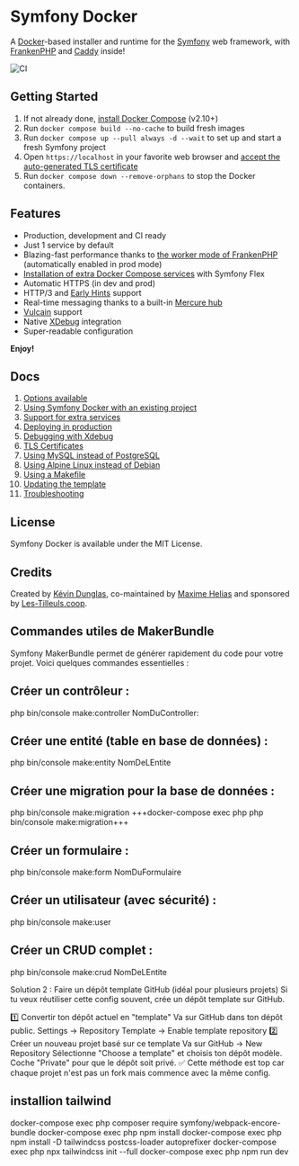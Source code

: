 # Symfony Docker

A [Docker](https://www.docker.com/)-based installer and runtime for the [Symfony](https://symfony.com) web framework,
with [FrankenPHP](https://frankenphp.dev) and [Caddy](https://caddyserver.com/) inside!

![CI](https://github.com/dunglas/symfony-docker/workflows/CI/badge.svg)

## Getting Started

1. If not already done, [install Docker Compose](https://docs.docker.com/compose/install/) (v2.10+)
2. Run `docker compose build --no-cache` to build fresh images
3. Run `docker compose up --pull always -d --wait` to set up and start a fresh Symfony project
4. Open `https://localhost` in your favorite web browser and [accept the auto-generated TLS certificate](https://stackoverflow.com/a/15076602/1352334)
5. Run `docker compose down --remove-orphans` to stop the Docker containers.

## Features

* Production, development and CI ready
* Just 1 service by default
* Blazing-fast performance thanks to [the worker mode of FrankenPHP](https://github.com/dunglas/frankenphp/blob/main/docs/worker.md) (automatically enabled in prod mode)
* [Installation of extra Docker Compose services](docs/extra-services.md) with Symfony Flex
* Automatic HTTPS (in dev and prod)
* HTTP/3 and [Early Hints](https://symfony.com/blog/new-in-symfony-6-3-early-hints) support
* Real-time messaging thanks to a built-in [Mercure hub](https://symfony.com/doc/current/mercure.html)
* [Vulcain](https://vulcain.rocks) support
* Native [XDebug](docs/xdebug.md) integration
* Super-readable configuration

**Enjoy!**

## Docs

1. [Options available](docs/options.md)
2. [Using Symfony Docker with an existing project](docs/existing-project.md)
3. [Support for extra services](docs/extra-services.md)
4. [Deploying in production](docs/production.md)
5. [Debugging with Xdebug](docs/xdebug.md)
6. [TLS Certificates](docs/tls.md)
7. [Using MySQL instead of PostgreSQL](docs/mysql.md)
8. [Using Alpine Linux instead of Debian](docs/alpine.md)
9. [Using a Makefile](docs/makefile.md)
10. [Updating the template](docs/updating.md)
11. [Troubleshooting](docs/troubleshooting.md)

## License

Symfony Docker is available under the MIT License.

## Credits

Created by [Kévin Dunglas](https://dunglas.dev), co-maintained by [Maxime Helias](https://twitter.com/maxhelias) and sponsored by [Les-Tilleuls.coop](https://les-tilleuls.coop).


##  Commandes utiles de MakerBundle

Symfony MakerBundle permet de générer rapidement du code pour votre projet. Voici quelques commandes essentielles :

##  Créer un contrôleur :
php bin/console make:controller NomDuController:


##  Créer une entité (table en base de données) :
php bin/console make:entity NomDeLEntite


##  Créer une migration pour la base de données :
php bin/console make:migration
+++docker-compose exec php php bin/console make:migration+++


##  Créer un formulaire :
php bin/console make:form NomDuFormulaire


##  Créer un utilisateur (avec sécurité) :
php bin/console make:user


##  Créer un CRUD complet :
php bin/console make:crud NomDeLEntite




 Solution 2 : Faire un dépôt template GitHub (idéal pour plusieurs projets)
Si tu veux réutiliser cette config souvent, crée un dépôt template sur GitHub.

1️⃣ Convertir ton dépôt actuel en "template"
Va sur GitHub dans ton dépôt public.
Settings → Repository Template → Enable template repository
2️⃣ Créer un nouveau projet basé sur ce template
Va sur GitHub → New Repository
Sélectionne "Choose a template" et choisis ton dépôt modèle.
Coche "Private" pour que le dépôt soit privé.
✅ Cette méthode est top car chaque projet n'est pas un fork mais commence avec la même config.


## installion tailwind

docker-compose exec php composer require symfony/webpack-encore-bundle
docker-compose exec php npm install
docker-compose exec php npm install -D tailwindcss postcss-loader autoprefixer
docker-compose exec php npx tailwindcss init --full
docker-compose exec php npm run dev